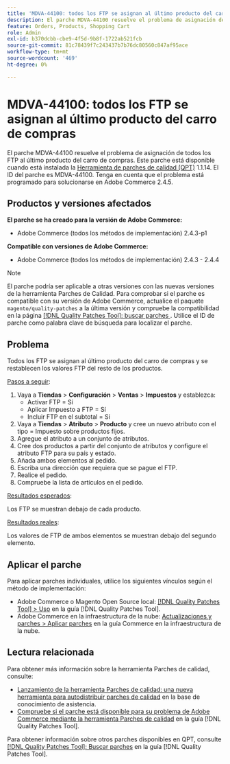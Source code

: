 ```yaml
---
title: 'MDVA-44100: todos los FTP se asignan al último producto del carro de compras'
description: El parche MDVA-44100 resuelve el problema de asignación de todos los FTP al último producto del carro de compras. Este parche está disponible cuando está instalada la [Quality Patches Tool (QPT)](https://experienceleague.adobe.com/en/docs/commerce-knowledge-base/kb/announcements/commerce-announcements/magento-quality-patches-released-new-tool-to-self-serve-quality-patches) 1.1.14. El ID del parche es MDVA-44100. Tenga en cuenta que el problema está programado para solucionarse en Adobe Commerce 2.4.5.
feature: Orders, Products, Shopping Cart
role: Admin
exl-id: b370dcbb-cbe9-4f5d-9b8f-1722ab521fcb
source-git-commit: 81c78439f7c243437b7b76dc80560c847af95ace
workflow-type: tm+mt
source-wordcount: '469'
ht-degree: 0%

---
```


# MDVA-44100: todos los FTP se asignan al último producto del carro de compras

El parche MDVA-44100 resuelve el problema de asignación de todos los FTP al último producto del carro de compras. Este parche está disponible cuando está instalada la [Herramienta de parches de calidad (QPT)](https://experienceleague.adobe.com/en/docs/commerce-knowledge-base/kb/announcements/commerce-announcements/magento-quality-patches-released-new-tool-to-self-serve-quality-patches) 1.1.14. El ID del parche es MDVA-44100. Tenga en cuenta que el problema está programado para solucionarse en Adobe Commerce 2.4.5.

## Productos y versiones afectados

**El parche se ha creado para la versión de Adobe Commerce:**

* Adobe Commerce (todos los métodos de implementación) 2.4.3-p1

**Compatible con versiones de Adobe Commerce:**

* Adobe Commerce (todos los métodos de implementación) 2.4.3 - 2.4.4

>[!NOTE]
>
>El parche podría ser aplicable a otras versiones con las nuevas versiones de la herramienta Parches de Calidad. Para comprobar si el parche es compatible con su versión de Adobe Commerce, actualice el paquete `magento/quality-patches` a la última versión y compruebe la compatibilidad en la página [[!DNL Quality Patches Tool]: buscar parches ](https://experienceleague.adobe.com/en/docs/commerce-knowledge-base/kb/announcements/commerce-announcements/magento-quality-patches-released-new-tool-to-self-serve-quality-patches). Utilice el ID de parche como palabra clave de búsqueda para localizar el parche.

## Problema

Todos los FTP se asignan al último producto del carro de compras y se restablecen los valores FTP del resto de los productos.

<u>Pasos a seguir</u>:

1. Vaya a **Tiendas** > **Configuración** > **Ventas** > **Impuestos** y establezca:
   * Activar FTP = Sí
   * Aplicar Impuesto a FTP = Sí
   * Incluir FTP en el subtotal = Sí
1. Vaya a **Tiendas** > **Atributo** > **Producto** y cree un nuevo atributo con el tipo = Impuesto sobre productos fijos.
1. Agregue el atributo a un conjunto de atributos.
1. Cree dos productos a partir del conjunto de atributos y configure el atributo FTP para su país y estado.
1. Añada ambos elementos al pedido.
1. Escriba una dirección que requiera que se pague el FTP.
1. Realice el pedido.
1. Compruebe la lista de artículos en el pedido.

<u>Resultados esperados</u>:

Los FTP se muestran debajo de cada producto.

<u>Resultados reales</u>:

Los valores de FTP de ambos elementos se muestran debajo del segundo elemento.

## Aplicar el parche

Para aplicar parches individuales, utilice los siguientes vínculos según el método de implementación:

* Adobe Commerce o Magento Open Source local: [[!DNL Quality Patches Tool] > Uso](/help/tools/quality-patches-tool/usage.md) en la guía [!DNL Quality Patches Tool].
* Adobe Commerce en la infraestructura de la nube: [Actualizaciones y parches > Aplicar parches](https://experienceleague.adobe.com/docs/commerce-cloud-service/user-guide/develop/upgrade/apply-patches.html) en la guía Commerce en la infraestructura de la nube.

## Lectura relacionada

Para obtener más información sobre la herramienta Parches de calidad, consulte:

* [Lanzamiento de la herramienta Parches de calidad: una nueva herramienta para autodistribuir parches de calidad](https://experienceleague.adobe.com/en/docs/commerce-knowledge-base/kb/announcements/commerce-announcements/magento-quality-patches-released-new-tool-to-self-serve-quality-patches) en la base de conocimiento de asistencia.
* [Compruebe si el parche está disponible para su problema de Adobe Commerce mediante la herramienta Parches de calidad](/help/tools/quality-patches-tool/patches-available-in-qpt/check-patch-for-magento-issue-with-magento-quality-patches.md) en la guía [!DNL Quality Patches Tool].

Para obtener información sobre otros parches disponibles en QPT, consulte [[!DNL Quality Patches Tool]: Buscar parches](https://experienceleague.adobe.com/tools/commerce-quality-patches/index.html) en la guía [!DNL Quality Patches Tool].
